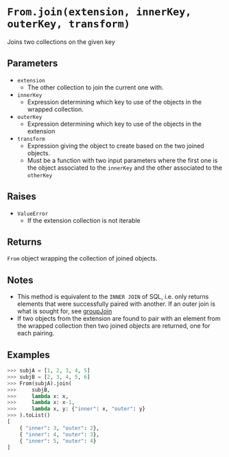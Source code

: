 `From.join(extension, innerKey, outerKey, transform)`
=====================================================

Joins two collections on the given key

Parameters
----------

- `extension`
    - The other collection to join the current one with.
- `innerKey`
    - Expression determining which key to use of the objects in the wrapped collection.
- `outerKey`
    - Expression determining which key to use of the objects in the extension
- `transform`
    - Expression giving the object to create based on the two joined objects.
    - Must be a function with two input parameters where the first one is the object associated to the `innerKey` and the other associated to the `otherKey`

Raises
------

- `ValueError`
    - If the extension collection is not iterable

Returns
-------

`From` object wrapping the collection of joined objects.

Notes
-----

- This method is equivalent to the `INNER JOIN` of SQL, i.e. only returns elements that were successfully paired with another. If an outer join is what is sought for, see [groupJoin](groupjoin.md)
- If two objects from the extension are found to pair with an element from the wrapped collection then two joined objects are returned, one for each pairing.

Examples
--------

```python
>>> subjA = [1, 2, 3, 4, 5]
>>> subjB = [2, 3, 4, 5, 6]
>>> From(subjA).join(
>>>     subjB,
>>>     lambda x: x,
>>>     lambda x: x-1,
>>>     lambda x, y: {"inner": x, "outer": y}
>>> ).toList()
[
    { "inner": 3, "outer": 2},
    { "inner": 4, "outer": 3},
    { "inner": 5, "outer": 4}
]
```